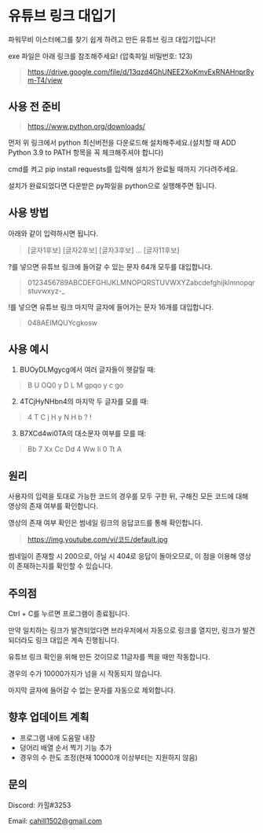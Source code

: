 유튜브 링크 대입기
=============
파워무비 이스터에그를 찾기 쉽게 하려고 만든 유튜브 링크 대입기입니다!

exe 파일은 아래 링크를 참조해주세요! (압축파일 비밀번호: 123)

> https://drive.google.com/file/d/13qzd4GhUNEE2XoKmvExRNAHnpr8ym-T4/view

사용 전 준비
-------------
> https://www.python.org/downloads/

먼저 위 링크에서 python 최신버전을 다운로드해 설치해주세요.(설치할 때 ADD Python 3.9 to PATH 항목을 꼭 체크해주셔야 합니다)

cmd를 켜고 pip install requests를 입력해 설치가 완료될 때까지 기다려주세요.

설치가 완료되었다면 다운받은 py파일을 python으로 실행해주면 됩니다.

사용 방법
-------------
아래와 같이 입력하시면 됩니다.

> \[글자1후보] \[글자2후보] \[글자3후보] ... \[글자11후보]

?를 넣으면 유튜브 링크에 들어갈 수 있는 문자 64개 모두를 대입합니다.

> 0123456789ABCDEFGHIJKLMNOPQRSTUVWXYZabcdefghijklmnopqrstuvwxyz-\_

!를 넣으면 유튜브 링크 마지막 글자에 들어가는 문자 16개를 대입합니다.

> 048AEIMQUYcgkosw

사용 예시
-------------
1. BUOyDLMgycg에서 여러 글자들이 헷갈릴 때:
> B U OQ0 y D L M gpqo y c go

2. 4TCjHyNHbn4의 마지막 두 글자를 모를 때:
> 4 T C j H y N H b ? !

3. B7XCd4wi0TA의 대소문자 여부를 모를 때:
> Bb 7 Xx Cc Dd 4 Ww Ii 0 Tt A

원리
-------------
사용자의 입력을 토대로 가능한 코드의 경우를 모두 구한 뒤,
구해진 모든 코드에 대해 영상의 존재 여부를 확인합니다.

영상의 존재 여부 확인은 썸네일 링크의 응답코드를 통해 확인합니다.

> https://img.youtube.com/vi/코드/default.jpg

썸네일이 존재할 시 200으로, 아닐 시 404로 응답이 돌아오므로,
이 점을 이용해 영상이 존재하는지를 확인할 수 있습니다.

주의점
-------------
Ctrl + C를 누르면 프로그램이 종료됩니다.

만약 일치하는 링크가 발견되었다면 브라우저에서 자동으로 링크를 열지만,
링크가 발견되더라도 링크 대입은 계속 진행됩니다.

유튜브 링크 확인을 위해 만든 것이므로 11글자를 찍을 때만 작동합니다.

경우의 수가 10000가지가 넘을 시 작동되지 않습니다.

마지막 글자에 들어갈 수 없는 문자를 자동으로 제외합니다.

향후 업데이트 계획
-------------
- 프로그램 내에 도움말 내장
- 덩어리 배열 순서 찍기 기능 추가
- 경우의 수 한도 조정(현재 10000개 이상부터는 지원하지 않음)

문의
-------------
Discord: 카힐#3253

Email: cahill1502@gmail.com
